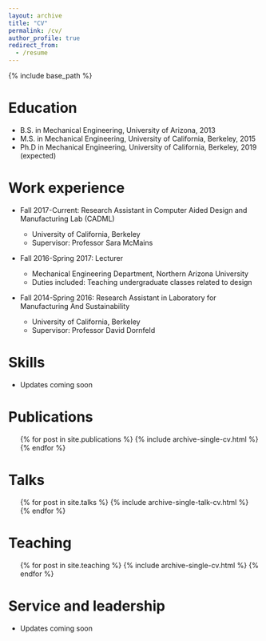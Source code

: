```yaml
---
layout: archive
title: "CV"
permalink: /cv/
author_profile: true
redirect_from:
  - /resume
---
```


{% include base_path %}

Education
======
* B.S. in Mechanical Engineering, University of Arizona, 2013
* M.S. in Mechanical Engineering, University of California, Berkeley, 2015
* Ph.D in Mechanical Engineering, University of California, Berkeley, 2019 (expected)

Work experience
======
* Fall 2017-Current: Research Assistant in Computer Aided Design and Manufacturing Lab (CADML) 
  * University of California, Berkeley
  * Supervisor: Professor Sara McMains
  
* Fall 2016-Spring 2017: Lecturer 
  * Mechanical Engineering Department, Northern Arizona University
  * Duties included: Teaching undergraduate classes related to design

* Fall 2014-Spring 2016: Research Assistant in Laboratory for Manufacturing And Sustainability
  * University of California, Berkeley
  * Supervisor: Professor David Dornfeld
  
Skills
======
* Updates coming soon

Publications
======
  <ul>{% for post in site.publications %}
    {% include archive-single-cv.html %}
  {% endfor %}</ul>
  
Talks
======
  <ul>{% for post in site.talks %}
    {% include archive-single-talk-cv.html %}
  {% endfor %}</ul>
  
Teaching
======
  <ul>{% for post in site.teaching %}
    {% include archive-single-cv.html %}
  {% endfor %}</ul>
  
Service and leadership
======
* Updates coming soon
